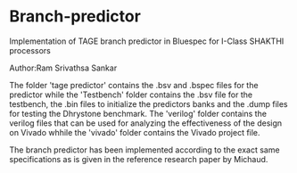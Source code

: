 # Branch-predictor
Implementation of TAGE branch predictor in Bluespec for I-Class SHAKTHI processors

Author:Ram Srivathsa Sankar

The folder 'tage predictor' contains the .bsv and .bspec files for the predictor while the 'Testbench' folder contains the .bsv file for the testbench, the .bin files to initialize the predictors banks and the .dump files for testing the Dhrystone benchmark.
The 'verilog' folder contains the verilog files that can be used for analyzing the effectiveness of the design on Vivado whhile the 'vivado' folder contains the Vivado project file.

The branch predictor has been implemented according to the exact same specifications as is given in the reference research paper by Michaud.
